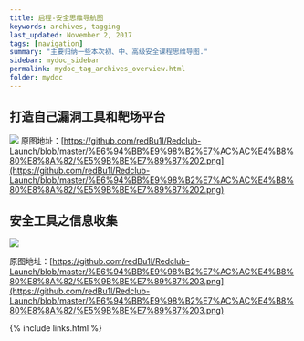 ```yaml
---
title: 启程-安全思维导航图
keywords: archives, tagging
last_updated: November 2, 2017
tags: [navigation]
summary: "主要归纳一些本次初、中、高级安全课程思维导图."
sidebar: mydoc_sidebar
permalink: mydoc_tag_archives_overview.html
folder: mydoc
---
```


## 打造自己漏洞工具和靶场平台

![](https://raw.githubusercontent.com/redBu1l/Redclub-Launch/master/%E6%94%BB%E9%98%B2%E7%AC%AC%E4%B8%80%E8%8A%82/%E5%9B%BE%E7%89%87%202_meitu_2.jpg)
原图地址：[https://github.com/redBu1l/Redclub-Launch/blob/master/%E6%94%BB%E9%98%B2%E7%AC%AC%E4%B8%80%E8%8A%82/%E5%9B%BE%E7%89%87%202.png](https://github.com/redBu1l/Redclub-Launch/blob/master/%E6%94%BB%E9%98%B2%E7%AC%AC%E4%B8%80%E8%8A%82/%E5%9B%BE%E7%89%87%202.png)
## 安全工具之信息收集
![](https://github.com/redBu1l/Redclub-Launch/blob/master/%E6%94%BB%E9%98%B2%E7%AC%AC%E4%B8%80%E8%8A%82/%E5%9B%BE%E7%89%87%203_meitu_3.jpg)

原图地址：[https://github.com/redBu1l/Redclub-Launch/blob/master/%E6%94%BB%E9%98%B2%E7%AC%AC%E4%B8%80%E8%8A%82/%E5%9B%BE%E7%89%87%203.png](https://github.com/redBu1l/Redclub-Launch/blob/master/%E6%94%BB%E9%98%B2%E7%AC%AC%E4%B8%80%E8%8A%82/%E5%9B%BE%E7%89%87%203.png)



{% include links.html %}
